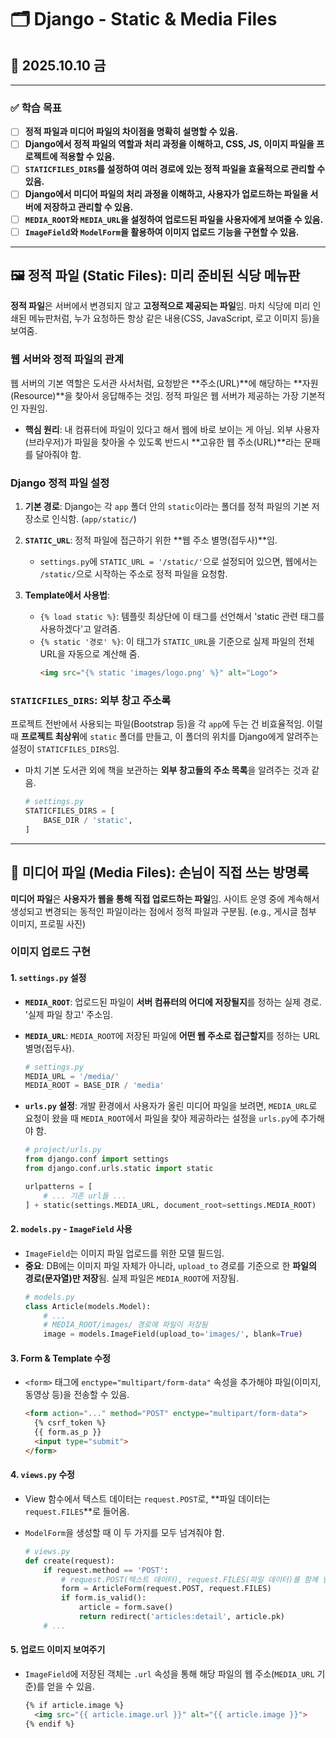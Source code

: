 # 🗂️ Django - Static & Media Files

## 📅 2025.10.10 금

---

### ✅ 학습 목표

-   [ ] **정적 파일과 미디어 파일의 차이점을 명확히 설명할 수 있음.**
-   [ ] **Django에서 정적 파일의 역할과 처리 과정을 이해하고, CSS, JS, 이미지 파일을 프로젝트에 적용할 수 있음.**
-   [ ] **`STATICFILES_DIRS`를 설정하여 여러 경로에 있는 정적 파일을 효율적으로 관리할 수 있음.**
-   [ ] **Django에서 미디어 파일의 처리 과정을 이해하고, 사용자가 업로드하는 파일을 서버에 저장하고 관리할 수 있음.**
-   [ ] **`MEDIA_ROOT`와 `MEDIA_URL`을 설정하여 업로드된 파일을 사용자에게 보여줄 수 있음.**
-   [ ] **`ImageField`와 `ModelForm`을 활용하여 이미지 업로드 기능을 구현할 수 있음.**

---

## 🖼️ 정적 파일 (Static Files): 미리 준비된 식당 메뉴판

**정적 파일**은 서버에서 변경되지 않고 **고정적으로 제공되는 파일**임. 마치 식당에 미리 인쇄된 메뉴판처럼, 누가 요청하든 항상 같은 내용(CSS, JavaScript, 로고 이미지 등)을 보여줌.

### 웹 서버와 정적 파일의 관계

웹 서버의 기본 역할은 도서관 사서처럼, 요청받은 **주소(URL)**에 해당하는 **자원(Resource)**을 찾아서 응답해주는 것임. 정적 파일은 웹 서버가 제공하는 가장 기본적인 자원임.

-   **핵심 원리**: 내 컴퓨터에 파일이 있다고 해서 웹에 바로 보이는 게 아님. 외부 사용자(브라우저)가 파일을 찾아올 수 있도록 반드시 **고유한 웹 주소(URL)**라는 문패를 달아줘야 함.



### Django 정적 파일 설정

1.  **기본 경로**: Django는 각 `app` 폴더 안의 `static`이라는 폴더를 정적 파일의 기본 저장소로 인식함. (`app/static/`)

2.  **`STATIC_URL`**: 정적 파일에 접근하기 위한 **웹 주소 별명(접두사)**임.
    -   `settings.py`에 `STATIC_URL = '/static/'`으로 설정되어 있으면, 웹에서는 `/static/`으로 시작하는 주소로 정적 파일을 요청함.

3.  **Template에서 사용법**:
    -   `{% load static %}`: 템플릿 최상단에 이 태그를 선언해서 'static 관련 태그를 사용하겠다'고 알려줌.
    -   `{% static '경로' %}`: 이 태그가 `STATIC_URL`을 기준으로 실제 파일의 전체 URL을 자동으로 계산해 줌.
        ```html
        <img src="{% static 'images/logo.png' %}" alt="Logo">
        ```

### `STATICFILES_DIRS`: 외부 창고 주소록

프로젝트 전반에서 사용되는 파일(Bootstrap 등)을 각 `app`에 두는 건 비효율적임. 이럴 때 **프로젝트 최상위**에 `static` 폴더를 만들고, 이 폴더의 위치를 Django에게 알려주는 설정이 `STATICFILES_DIRS`임.

-   마치 기본 도서관 외에 책을 보관하는 **외부 창고들의 주소 목록**을 알려주는 것과 같음.
    ```python
    # settings.py
    STATICFILES_DIRS = [
        BASE_DIR / 'static',
    ]
    ```

---

## 📂 미디어 파일 (Media Files): 손님이 직접 쓰는 방명록

**미디어 파일**은 **사용자가 웹을 통해 직접 업로드하는 파일**임. 사이트 운영 중에 계속해서 생성되고 변경되는 동적인 파일이라는 점에서 정적 파일과 구분됨. (e.g., 게시글 첨부 이미지, 프로필 사진)

### 이미지 업로드 구현

#### 1. `settings.py` 설정

-   **`MEDIA_ROOT`**: 업로드된 파일이 **서버 컴퓨터의 어디에 저장될지**를 정하는 실제 경로. '실제 파일 창고' 주소임.
-   **`MEDIA_URL`**: `MEDIA_ROOT`에 저장된 파일에 **어떤 웹 주소로 접근할지**를 정하는 URL 별명(접두사).

    ```python
    # settings.py
    MEDIA_URL = '/media/'
    MEDIA_ROOT = BASE_DIR / 'media'
    ```


-   **`urls.py` 설정**: 개발 환경에서 사용자가 올린 미디어 파일을 보려면, `MEDIA_URL`로 요청이 왔을 때 `MEDIA_ROOT`에서 파일을 찾아 제공하라는 설정을 `urls.py`에 추가해야 함.
    ```python
    # project/urls.py
    from django.conf import settings
    from django.conf.urls.static import static

    urlpatterns = [
        # ... 기존 url들 ...
    ] + static(settings.MEDIA_URL, document_root=settings.MEDIA_ROOT)
    ```

#### 2. `models.py` - `ImageField` 사용

-   `ImageField`는 이미지 파일 업로드를 위한 모델 필드임.
-   **중요**: DB에는 이미지 파일 자체가 아니라, `upload_to` 경로를 기준으로 한 **파일의 경로(문자열)만 저장**됨. 실제 파일은 `MEDIA_ROOT`에 저장됨.
    ```python
    # models.py
    class Article(models.Model):
        # ...
        # MEDIA_ROOT/images/ 경로에 파일이 저장됨
        image = models.ImageField(upload_to='images/', blank=True)
    ```

#### 3. Form & Template 수정

-   `<form>` 태그에 `enctype="multipart/form-data"` 속성을 추가해야 파일(이미지, 동영상 등)을 전송할 수 있음.
    ```html
    <form action="..." method="POST" enctype="multipart/form-data">
      {% csrf_token %}
      {{ form.as_p }}
      <input type="submit">
    </form>
    ```


#### 4. `views.py` 수정

-   View 함수에서 텍스트 데이터는 `request.POST`로, **파일 데이터는 `request.FILES`**로 들어옴.
-   `ModelForm`을 생성할 때 이 두 가지를 모두 넘겨줘야 함.

    ```python
    # views.py
    def create(request):
        if request.method == 'POST':
            # request.POST(텍스트 데이터), request.FILES(파일 데이터)를 함께 넘김
            form = ArticleForm(request.POST, request.FILES)
            if form.is_valid():
                article = form.save()
                return redirect('articles:detail', article.pk)
        # ...
    ```

#### 5. 업로드 이미지 보여주기

-   `ImageField`에 저장된 객체는 `.url` 속성을 통해 해당 파일의 웹 주소(`MEDIA_URL` 기준)를 얻을 수 있음.
    ```html
    {% if article.image %}
      <img src="{{ article.image.url }}" alt="{{ article.image }}">
    {% endif %}
    ```
